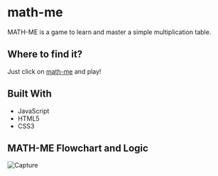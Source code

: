 # math-me

MATH-ME is a game to learn and master a simple multiplication table. 

## Where to find it?

Just click on [math-me](https://yedzinovich.github.io/math-me/) and play! 

## Built With

<ul>
  <li>JavaScript</li>
  <li>HTML5</li>
  <li>CSS3</li>
</ul>

## MATH-ME Flowchart and Logic

![Capture](https://user-images.githubusercontent.com/25894229/67115014-36a51180-f1ab-11e9-959c-6ded189468f0.PNG)
